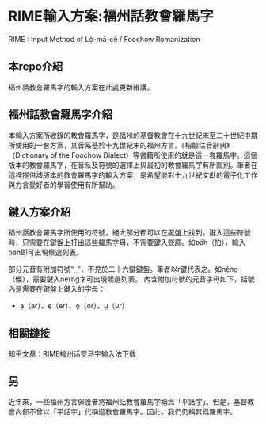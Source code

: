 # RIME輸入方案:福州話教會羅馬字 
RIME : Input Method of Lò̤-mā-cê / Foochow Romanization

## 本repo介紹
福州話教會羅馬字的輸入方案在此處更新維護。

## 福州話教會羅馬字介紹
本輸入方案所收錄的教會羅馬字，是福州的基督教會在十九世紀末至二十世紀中期所使用的一套方案，其音系基於十九世紀末的福州方言。《榕腔注音辭典》（Dictionary of the Foochow Dialect）等書籍所使用的就是這一套羅馬字。這個版本的教會羅馬字，在音系及符號的選擇上與最初的教會羅馬字有所區別。筆者在這裡提供該版本的教會羅馬字的輸入方案，是希望能對十九世紀文獻的電子化工作與方言愛好者的學習使用有所幫助。

## 鍵入方案介紹
福州話教會羅馬字所使用的符號，絕大部分都可以在鍵盤上找到，鍵入這些符號時，只需要在鍵盤上打出這些羅馬字母，不需要鍵入聲調。如páh（拍），輸入pah即可出現候選列表。

部分元音有附加符號“ ̤ ”，不見於二十六鍵鍵盤。筆者以r鍵代表之。如nè̤ng（儂），需要鍵入nerng才可出現候選列表。
內含附加符號的元音字母如下，括號內是需要在鍵盤上鍵入的字母：
- a̤（ar）、e̤（er）、o̤（or）、ṳ（ur）

## 相關鏈接
[知乎文章：RIME福州话罗马字输入法下载](https://zhuanlan.zhihu.com/p/92159734)

## 另
近年來，一些福州方言保護者將福州話教會羅馬字稱爲「平話字」。但是，基督教會內部不曾以「平話字」代稱過教會羅馬字。因此，我們仍稱其爲羅馬字。
